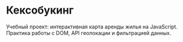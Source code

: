 # Кексобукинг

Учебный проект: интерактивная карта аренды жилья на JavaScript.  
Практика работы с DOM, API геолокации и фильтрацией данных. 
